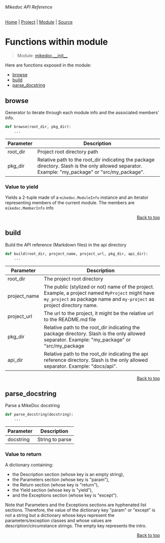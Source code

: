 ###### Mikedoc API Reference
[Home](/docs/api/README.md) | [Project](/README.md) | [Module](/docs/api/modules/mikedoc/__init__/README.md) | [Source](/src/mikedoc/__init__.py)

# Functions within module
> Module: [mikedoc.\_\_init\_\_](/docs/api/modules/mikedoc/__init__/README.md)

Here are functions exposed in the module:
- [browse](#browse)
- [build](#build)
- [parse\_docstring](#parse_docstring)

## browse
Generator to iterate through each module info and the associated members' info.

```python
def browse(root_dir, pkg_dir):
    ...
```

| Parameter | Description |
| --- | --- |
| root\_dir | Project root directory path |
| pkg\_dir | Relative path to the root_dir indicating the package directory. Slash is the only allowed separator. Example: "my_package" or "src/my_package". |

### Value to yield
Yields a 2-tuple made of a `mikedoc.ModuleInfo` instance and an iterator representing
members of the current module. The members are `mikedoc.MemberInfo` info

<p align="right"><a href="#mikedoc-api-reference">Back to top</a></p>

## build
Build the API reference (Markdown files) in the api directory

```python
def build(root_dir, project_name, project_url, pkg_dir, api_dir):
    ...
```

| Parameter | Description |
| --- | --- |
| root\_dir | The project root directory |
| project\_name | The public (stylized or not) name of the project. Example, a project named `MyProject` might have `my_project` as package name and `my-project` as project directory name. |
| project\_url | The url to the project, it might be the relative url to the README.md file |
| pkg\_dir | Relative path to the root_dir indicating the package directory. Slash is the only allowed separator. Example: "my_package" or "src/my_package |
| api\_dir | Relative path to the root_dir indicating the api reference directory. Slash is the only allowed separator. Example: "docs/api". |

<p align="right"><a href="#mikedoc-api-reference">Back to top</a></p>

## parse\_docstring
Parse a MikeDoc docstring

```python
def parse_docstring(docstring):
    ...
```

| Parameter | Description |
| --- | --- |
| docstring | String to parse |

### Value to return
A dictionary containing:
- the Description section (whose key is an empty string),
- the Parameters section (whose key is "param"),
- the Return section (whose key is "return"),
- the Yield section (whose key is "yield"),
- and the Exceptions section (whose key is "except").

Note that Parameters and the Exceptions sections are hyphenated list sections.
Therefore, the value of the dictionary key "param" or "except" is not a string
but a dictionary whose keys represent the parameters/exception classes and whose
values are description/circumstance strings. The empty key represents the intro.

<p align="right"><a href="#mikedoc-api-reference">Back to top</a></p>
